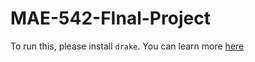 # MAE-542-FInal-Project

To run this, please install `drake`. You can learn more [here](https://drake.mit.edu/)
